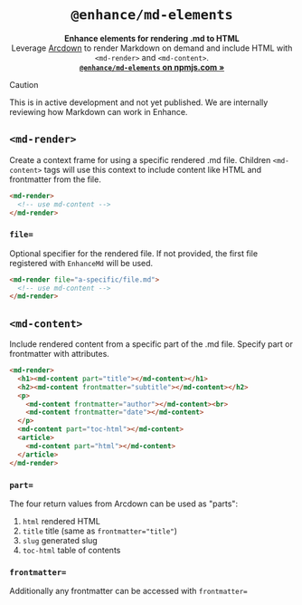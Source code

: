 <h1 align="center"><code>@enhance/md-elements</code></h1>

<p align="center">
  <strong>Enhance elements for rendering .md to HTML</strong><br>
  Leverage <a href="https://github.com/architect/arcdown">Arcdown</a> to render Markdown on demand and include HTML with <code>&lt;md-render&gt;</code> and <code>&lt;md-content&gt;</code>.<br>
  <a href="https://www.npmjs.com/package/@enhance/md-elements"><strong><code>@enhance/md-elements</code> on npmjs.com »</strong></a><br>
  <!--<br>
  Contents:
  <a href="#Install">Install</a>
  •
  <a href="#Usage">Usage</a>
  •
  <a href="#Links">Links</a>-->
</p>

> [!CAUTION]
> This is in active development and not yet published.
> We are internally reviewing how Markdown can work in Enhance.

## `<md-render>`

Create a context frame for using a specific rendered .md file. Children `<md-content>` tags will use this context to include content like HTML and frontmatter from the file.

```html
<md-render>
  <!-- use md-content -->
</md-render>
```


### `file=`

Optional specifier for the rendered file. If not provided, the first file registered with `EnhanceMd` will be used.

```html
<md-render file="a-specific/file.md">
  <!-- use md-content -->
</md-render>
```

## `<md-content>`

Include rendered content from a specific part of the .md file. Specify part or frontmatter with attributes.

```html
<md-render>
  <h1><md-content part="title"></md-content></h1>
  <h2><md-content frontmatter="subtitle"></md-content></h2>
  <p>
    <md-content frontmatter="author"></md-content><br>
    <md-content frontmatter="date"></md-content>
  </p>
  <md-content part="toc-html"></md-content>
  <article>
    <md-content part="html"></md-content>
  </article>
</md-render>
```

### `part=`

The four return values from Arcdown can be used as "parts":

1. `html` rendered HTML
1. `title` title (same as `frontmatter="title"`)
1. `slug` generated slug
1. `toc-html` table of contents

### `frontmatter=`

Additionally any frontmatter can be accessed with `frontmatter=`
